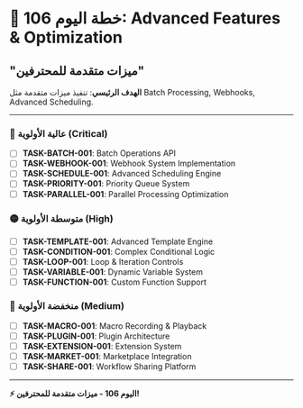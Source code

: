 # 🚀 خطة اليوم 106: Advanced Features & Optimization
## "ميزات متقدمة للمحترفين"

**الهدف الرئيسي**: تنفيذ ميزات متقدمة مثل Batch Processing, Webhooks, Advanced Scheduling.

---

### 🔴 عالية الأولوية (Critical)
- [ ] **TASK-BATCH-001**: Batch Operations API
- [ ] **TASK-WEBHOOK-001**: Webhook System Implementation
- [ ] **TASK-SCHEDULE-001**: Advanced Scheduling Engine
- [ ] **TASK-PRIORITY-001**: Priority Queue System
- [ ] **TASK-PARALLEL-001**: Parallel Processing Optimization

### 🟡 متوسطة الأولوية (High)
- [ ] **TASK-TEMPLATE-001**: Advanced Template Engine
- [ ] **TASK-CONDITION-001**: Complex Conditional Logic
- [ ] **TASK-LOOP-001**: Loop & Iteration Controls
- [ ] **TASK-VARIABLE-001**: Dynamic Variable System
- [ ] **TASK-FUNCTION-001**: Custom Function Support

### 🔵 منخفضة الأولوية (Medium)
- [ ] **TASK-MACRO-001**: Macro Recording & Playback
- [ ] **TASK-PLUGIN-001**: Plugin Architecture
- [ ] **TASK-EXTENSION-001**: Extension System
- [ ] **TASK-MARKET-001**: Marketplace Integration
- [ ] **TASK-SHARE-001**: Workflow Sharing Platform

---

**⚡ اليوم 106 - ميزات متقدمة للمحترفين!**